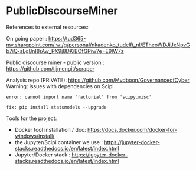 # PublicDiscourseMiner

References to external resources: 

On going paper : https://tud365-my.sharepoint.com/:w:/g/personal/nkadenko_tudelft_nl/ETheoWDJiJxNpvGb7iQ-sLgBnI8rAw_PX9j8DKiBOfGPiw?e=E9lW7z

Public discourse miner - public version : https://github.com/tijmengit/scraper 

Analysis repo (PRIVATE): https://github.com/Mvdboon/GovernanceofCyber
Warning: issues with dependencies on Scipi

    error: cannot import name 'factorial' from 'scipy.misc'  

    fix: pip install statsmodels --upgrade



Tools for the project: 
- Docker tool installation / doc: https://docs.docker.com/docker-for-windows/install/ 
- the Jupyter/Scipi container we use : https://jupyter-docker-stacks.readthedocs.io/en/latest/index.html 
- Jupyter/Docker stack : https://jupyter-docker-stacks.readthedocs.io/en/latest/index.html
 
 



